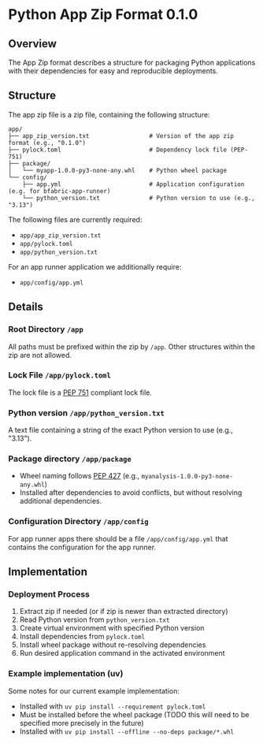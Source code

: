# Python App Zip Format 0.1.0

## Overview

The App Zip format describes a structure for packaging Python applications with their dependencies for easy and reproducible deployments.

## Structure

The app zip file is a zip file, containing the following structure:

```
app/
├── app_zip_version.txt                 # Version of the app zip format (e.g., "0.1.0")
├── pylock.toml                         # Dependency lock file (PEP-751)
├── package/
│   └── myapp-1.0.0-py3-none-any.whl    # Python wheel package
└── config/
    ├── app.yml                         # Application configuration (e.g. for bfabric-app-runner)
    └── python_version.txt              # Python version to use (e.g., "3.13")
```

The following files are currently required:

- `app/app_zip_version.txt`
- `app/pylock.toml`
- `app/python_version.txt`

For an app runner application we additionally require:

- `app/config/app.yml`

## Details

### Root Directory `/app`

All paths must be prefixed within the zip by `/app`.
Other structures within the zip are not allowed.

### Lock File `/app/pylock.toml`

The lock file is a [PEP 751](https://peps.python.org/pep-0751/) compliant lock file.

### Python version `/app/python_version.txt`

A text file containing a string of the exact Python version to use (e.g., "3.13").

### Package directory `/app/package`

- Wheel naming follows [PEP 427](https://peps.python.org/pep-0427/) (e.g., `myanalysis-1.0.0-py3-none-any.whl`)
- Installed after dependencies to avoid conflicts, but without resolving additional dependencies.

### Configuration Directory `/app/config`

For app runner apps there should be a file `/app/config/app.yml` that contains the configuration for the app runner.

## Implementation

### Deployment Process

1. Extract zip if needed (or if zip is newer than extracted directory)
2. Read Python version from `python_version.txt`
3. Create virtual environment with specified Python version
4. Install dependencies from `pylock.toml`
5. Install wheel package without re-resolving dependencies
6. Run desired application command in the activated environment

### Example implementation (uv)

Some notes for our current example implementation:

- Installed with `uv pip install --requirement pylock.toml`
- Must be installed before the wheel package (TODO this will need to be specified more precisely in the future)
- Installed with `uv pip install --offline --no-deps package/*.whl`
